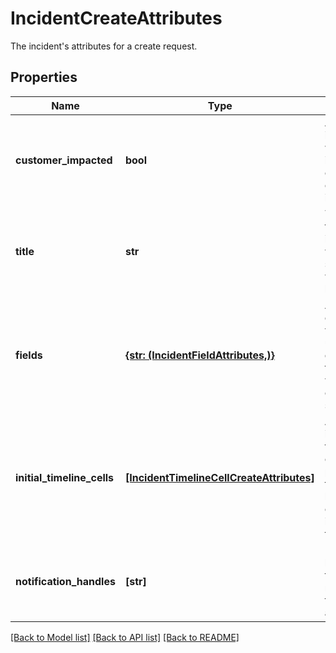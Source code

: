 # IncidentCreateAttributes

The incident's attributes for a create request.
## Properties
Name | Type | Description | Notes
------------ | ------------- | ------------- | -------------
**customer_impacted** | **bool** | A flag indicating whether the incident caused customer impact. | 
**title** | **str** | The title of the incident, which summarizes what happened. | 
**fields** | [**{str: (IncidentFieldAttributes,)}**](IncidentFieldAttributes.md) | A condensed view of the user-defined fields for which to create initial selections. | [optional] 
**initial_timeline_cells** | [**[IncidentTimelineCellCreateAttributes]**](IncidentTimelineCellCreateAttributes.md) | An array of initial timeline cells to be placed at the beginning of the incident timeline. | [optional] 
**notification_handles** | **[str]** | Notification handles that will be notified of the incident at creation. | [optional] 

[[Back to Model list]](README.md#documentation-for-models) [[Back to API list]](README.md#documentation-for-api-endpoints) [[Back to README]](README.md)


